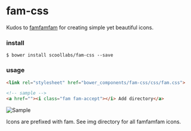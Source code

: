 # fam-css

Kudos to [famfamfam](http://www.famfamfam.com/) for creating simple yet beautiful icons. 

### install

```
$ bower install scoollabs/fam-css --save
```

### usage

```html
<link rel="stylesheet" href="bower_components/fam-css/css/fam.css">

<!-- sample -->
<a href=""><i class="fam fam-accept"></i> Add directory</a>
```

![Sample](https://github.com/iescarro/fam-css/blob/master/etc/sample.png "Sample")

Icons are prefixed with fam. See img directory for all famfamfam icons.
